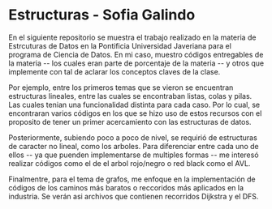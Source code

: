# Estructuras - Sofia Galindo
En el siguiente repositorio se muestra el trabajo realizado en la materia de Estrcuturas de Datos en la Pontificia Universidad Javeriana para el programa de Ciencia de Datos. En mi caso, muestro códigos entregables de la materia -- los cuales eran parte de porcentaje de la materia -- y otros que implemente con tal de aclarar los conceptos claves de la clase. 

Por ejemplo, entre los primeros temas que se vieron se encuentran estructuras lineales, entre las cuales se encontraban listas, colas y pilas. Las cuales tenian una funcionalidad distinta para cada caso. Por lo cual, se encontraran varios códigos en los que se hizo uso de estos recursos con el proposito de tener un primer acercamiento con las estructuras de datos.

Posteriormente, subiendo poco a poco de nivel, se requirió de estructuras de caracter no lineal, como los arboles. Para diferenciar entre cada uno de ellos -- ya que puenden implementarse de multiples formas -- me interesó realizar códigos como el de el arbol rojo/negro o red black como el AVL.

Finalmentre, para el tema de grafos, me enfoque en la implementación de códigos de los caminos más baratos o reccoridos más aplicados en la industria. Se verán asi archivos que contienen recorridos Dijkstra y el DFS.

